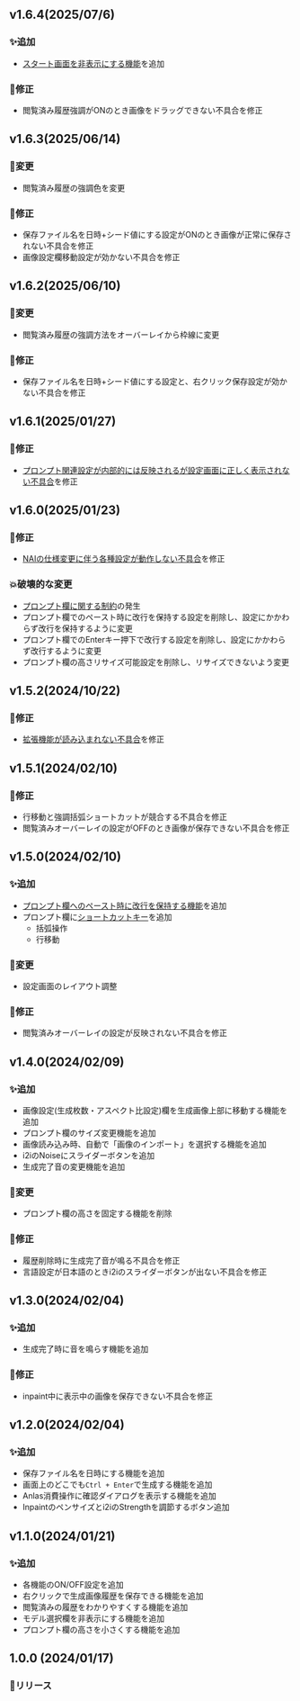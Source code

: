 ## v1.6.4(2025/07/6)

### ✨追加

-   [スタート画面を非表示にする機能](/README.md/#スタート画面の非表示)を追加

### 🐛修正

-   閲覧済み履歴強調がONのとき画像をドラッグできない不具合を修正

## v1.6.3(2025/06/14)

### 🔄️変更

-   閲覧済み履歴の強調色を変更

### 🐛修正

-   保存ファイル名を日時+シード値にする設定がONのとき画像が正常に保存されない不具合を修正
-   画像設定欄移動設定が効かない不具合を修正

## v1.6.2(2025/06/10)

### 🔄️変更

-   閲覧済み履歴の強調方法をオーバーレイから枠線に変更

### 🐛修正

-   保存ファイル名を日時+シード値にする設定と、右クリック保存設定が効かない不具合を修正

## v1.6.1(2025/01/27)

### 🐛修正

-   [プロンプト関連設定が内部的には反映されるが設定画面に正しく表示されない不具合](https://github.com/xmitoux/nai-utils/issues/27)を修正

## v1.6.0(2025/01/23)

### 🐛修正

-   [NAIの仕様変更に伴う各種設定が動作しない不具合](https://github.com/xmitoux/nai-utils/issues/25)を修正

### 💥破壊的な変更

-   [プロンプト欄に関する制約](/README.md/#プロンプト関連設定を有効にする)の発生
-   プロンプト欄でのペースト時に改行を保持する設定を削除し、設定にかかわらず改行を保持するように変更
-   プロンプト欄でのEnterキー押下で改行する設定を削除し、設定にかかわらず改行するように変更
-   プロンプト欄の高さリサイズ可能設定を削除し、リサイズできないよう変更

## v1.5.2(2024/10/22)

### 🐛修正

-   [拡張機能が読み込まれない不具合](https://github.com/xmitoux/nai-utils/issues/23)を修正

## v1.5.1(2024/02/10)

### 🐛修正

-   行移動と強調括弧ショートカットが競合する不具合を修正
-   閲覧済みオーバーレイの設定がOFFのとき画像が保存できない不具合を修正

## v1.5.0(2024/02/10)

### ✨追加

-   [プロンプト欄へのペースト時に改行を保持する機能](/README.md/#ペースト時に改行を保持する)を追加
-   プロンプト欄に[ショートカットキー](/README.md#%EF%B8%8Fプロンプト欄ショートカットキー設定)を追加
    -   括弧操作
    -   行移動

### 🔄️変更

-   設定画面のレイアウト調整

### 🐛修正

-   閲覧済みオーバーレイの設定が反映されない不具合を修正

## v1.4.0(2024/02/09)

### ✨追加

-   画像設定(生成枚数・アスペクト比設定)欄を生成画像上部に移動する機能を追加
-   プロンプト欄のサイズ変更機能を追加
-   画像読み込み時、自動で「画像のインポート」を選択する機能を追加
-   i2iのNoiseにスライダーボタンを追加
-   生成完了音の変更機能を追加

### 🔄️変更

-   プロンプト欄の高さを固定する機能を削除

### 🐛修正

-   履歴削除時に生成完了音が鳴る不具合を修正
-   言語設定が日本語のときi2iのスライダーボタンが出ない不具合を修正

## v1.3.0(2024/02/04)

### ✨追加

-   生成完了時に音を鳴らす機能を追加

### 🐛修正

-   inpaint中に表示中の画像を保存できない不具合を修正

## v1.2.0(2024/02/04)

### ✨追加

-   保存ファイル名を日時にする機能を追加
-   画面上のどこでも`Ctrl + Enter`で生成する機能を追加
-   Anlas消費操作に確認ダイアログを表示する機能を追加
-   Inpaintのペンサイズとi2iのStrengthを調節するボタン追加

## v1.1.0(2024/01/21)

### ✨追加

-   各機能のON/OFF設定を追加
-   右クリックで生成画像履歴を保存できる機能を追加
-   閲覧済みの履歴をわかりやすくする機能を追加
-   モデル選択欄を非表示にする機能を追加
-   プロンプト欄の高さを小さくする機能を追加

## 1.0.0 (2024/01/17)

### 🚀リリース

